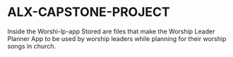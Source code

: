 # ALX-CAPSTONE-PROJECT
Inside the Worshi-lp-app
Stored are files that make the Worship Leader Planner App to be used by worship leaders while planning for their worship songs in church.
